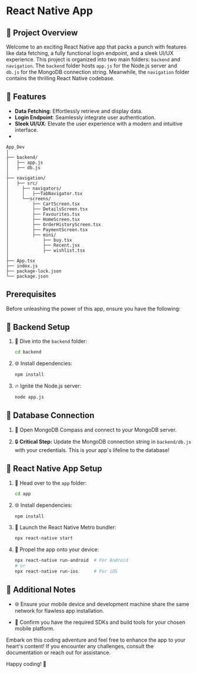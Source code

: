 # React Native App 

## 🚀 Project Overview

Welcome to an exciting React Native app that packs a punch with features like data fetching, a fully functional login endpoint, and a sleek UI/UX experience. This project is organized into two main folders: `backend` and `navigation`. The `backend` folder hosts `app.js` for the Node.js server and `db.js` for the MongoDB connection string. Meanwhile, the `navigation` folder contains the thrilling React Native codebase.

## 🌟 Features

- **Data Fetching**: Effortlessly retrieve and display data.
- **Login Endpoint**: Seamlessly integrate user authentication.
- **Sleek UI/UX**: Elevate the user experience with a modern and intuitive interface.
- 

```plaintext
App_Dev
│
├── backend/
│   ├── app.js
│   ├── db.js
│
├── navigation/
│   ├── src/
│     ├── navigators/
│     │   ├──TabNavigator.tsx
│     └──screens/
│         ├── CartScreen.tsx
│         ├── DetailsScreen.tsx
│         ├── Favourites.tsx
│         ├── HomeScreen.tsx
│         ├── OrderHistoryScreen.tsx
│         ├── PaymentScreen.tsx
│         ├── mini/
│             ├── buy.tsx
│             ├── Recent.jsx
│             ├── wishlist.tsx
│
├── App.tsx
├── index.js
├── package-lock.json
└── package.json
```


## Prerequisites

Before unleashing the power of this app, ensure you have the following:


## 🔧 Backend Setup

1. 🚀 Dive into the `backend` folder:
    ```bash
    cd backend
    ```

2. 🌐 Install dependencies:
    ```bash
    npm install
    ```

3. 🔥 Ignite the Node.js server:
    ```bash
    node app.js
    ```

## 💾 Database Connection

1. 🚀 Open MongoDB Compass and connect to your MongoDB server.

2. 🔒 **Critical Step:** Update the MongoDB connection string in `backend/db.js` with your credentials. This is your app's lifeline to the database!

## 🚀 React Native App Setup

1. 🚀 Head over to the `app` folder:
    ```bash
    cd app
    ```

2. 🌐 Install dependencies:
    ```bash
    npm install
    ```

3. 🚀 Launch the React Native Metro bundler:
    ```bash
    npx react-native start
    ```

4. 🚀 Propel the app onto your device:
    ```bash
    npx react-native run-android  # For Android
    # or
    npx react-native run-ios      # For iOS
    ```

## 📝 Additional Notes

- 🌐 Ensure your mobile device and development machine share the same network for flawless app installation.

- 🧰 Confirm you have the required SDKs and build tools for your chosen mobile platform.

Embark on this coding adventure and feel free to enhance the app to your heart's content! If you encounter any challenges, consult the documentation or reach out for assistance.

Happy coding! 🚀
